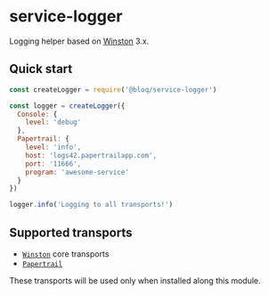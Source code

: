 # service-logger

Logging helper based on [Winston](https://github.com/winstonjs/winston) 3.x.

## Quick start

```js
const createLogger = require('@bloq/service-logger')

const logger = createLogger({
  Console: {
    level: 'debug'
  },
  Papertrail: {
    level: 'info',
    host: 'logs42.papertrailapp.com',
    port: '11666',
    program: 'awesome-service'
  }
})

logger.info('Logging to all transports!')
```

## Supported transports

- [`Winston`](https://github.com/winstonjs/winston) core transports
- [`Papertrail`](https://github.com/kenperkins/winston-papertrail)

These transports will be used only when installed along this module.
